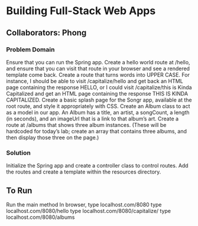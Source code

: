 # Building Full-Stack Web Apps

## Collaborators:  Phong

### Problem Domain

Ensure that you can run the Spring app.
Create a hello world route at /hello, and ensure that you can visit that route in your browser and see a rendered template come back.
Create a route that turns words into UPPER CASE. For instance, I should be able to visit /capitalize/hello and get back an HTML page containing the response HELLO, or I could visit /capitalize/this is Kinda Capitalized and get an HTML page containing the response THIS IS KINDA CAPITALIZED.
Create a basic splash page for the Songr app, available at the root route, and style it appropriately with CSS.
Create an Album class to act as a model in our app.
An Album has a title, an artist, a songCount, a length (in seconds), and an imageUrl that is a link to that album’s art.
Create a route at /albums that shows three album instances. (These will be hardcoded for today’s lab; create an array that contains three albums, and then display those three on the page.)

### Solution

Initialize the Spring app and create a controller class to control routes. Add the routes and create a template within the resources directory. 

## To Run

Run the main method 
In browser, type localhost.com/8080
type localhost.com/8080/hello
type localhost.com/8080/capitalize/<insert words>
type localhost.com/8080/albums

